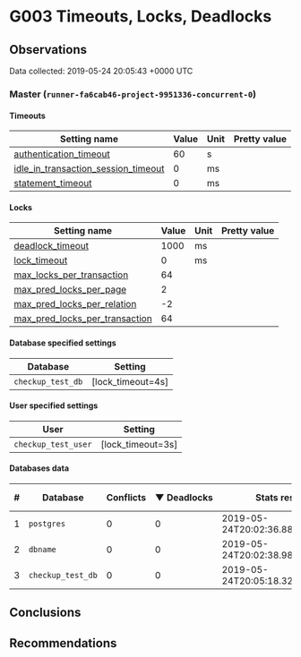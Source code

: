 # G003 Timeouts, Locks, Deadlocks #

## Observations ##
Data collected: 2019-05-24 20:05:43 +0000 UTC  



### Master (`runner-fa6cab46-project-9951336-concurrent-0`) ###
#### Timeouts ####
| Setting name | Value | Unit | Pretty value |
|-------------|-------|------|--------------|
| [authentication_timeout](https://postgresqlco.nf/en/doc/param/authentication_timeout)|60|s| |
| [idle_in_transaction_session_timeout](https://postgresqlco.nf/en/doc/param/idle_in_transaction_session_timeout)|0|ms| |
| [statement_timeout](https://postgresqlco.nf/en/doc/param/statement_timeout)|0|ms| |

#### Locks ####
| Setting name | Value | Unit | Pretty value |
|-------------|-------|------|--------------|
| [deadlock_timeout](https://postgresqlco.nf/en/doc/param/deadlock_timeout)|1000|ms| |
| [lock_timeout](https://postgresqlco.nf/en/doc/param/lock_timeout)|0|ms| |
| [max_locks_per_transaction](https://postgresqlco.nf/en/doc/param/max_locks_per_transaction)|64|<no value>| |
| [max_pred_locks_per_page](https://postgresqlco.nf/en/doc/param/max_pred_locks_per_page)|2|<no value>| |
| [max_pred_locks_per_relation](https://postgresqlco.nf/en/doc/param/max_pred_locks_per_relation)|-2|<no value>| |
| [max_pred_locks_per_transaction](https://postgresqlco.nf/en/doc/param/max_pred_locks_per_transaction)|64|<no value>| |


#### Database specified settings ####
| Database | Setting |
|---------|---------|
| `checkup_test_db` | [lock_timeout=4s] 

#### User specified settings ####
| User | Setting |
|------|---------|
| `checkup_test_user` | [lock_timeout=3s] 

#### Databases data ####
  

| \# | Database | Conflicts | &#9660;&nbsp;Deadlocks | Stats reset at | Stat reset |
|--|-----------|-------|-----------|----------------|------------|
| 1| `postgres` | 0 | 0 | 2019-05-24T20:02:36.887681+00:00|00:03:06 |
| 2| `dbname` | 0 | 0 | 2019-05-24T20:02:38.986712+00:00|00:03:04 |
| 3| `checkup_test_db` | 0 | 0 | 2019-05-24T20:05:18.329954+00:00|00:00:25 |


## Conclusions ##


## Recommendations ##

